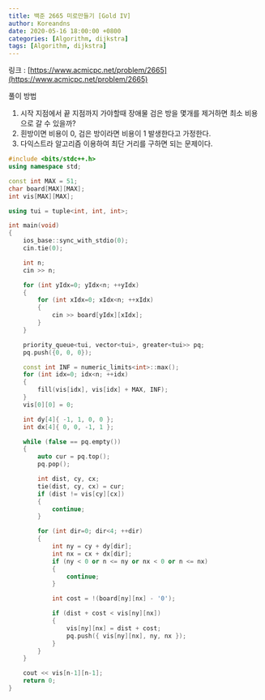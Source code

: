 ```yaml
---
title: 백준 2665 미로만들기 [Gold IV]
author: Koreandns
date: 2020-05-16 18:00:00 +0800
categories: [Algorithm, dijkstra]
tags: [Algorithm, dijkstra]
---
```




링크 : [https://www.acmicpc.net/problem/2665](https://www.acmicpc.net/problem/2665)



풀이 방법

1. 시작 지점에서 끝 지점까지 가야할때 장애물 검은 방을 몇개를 제거하면 최소 비용으로 갈 수 있을까?
2. 흰방이면 비용이 0, 검은 방이라면 비용이 1 발생한다고 가정한다.
3. 다익스트라 알고리즘 이용하여 최단 거리를 구하면 되는 문제이다.



```c++
#include <bits/stdc++.h>
using namespace std;

const int MAX = 51;
char board[MAX][MAX];
int vis[MAX][MAX];

using tui = tuple<int, int, int>;

int main(void)
{
	ios_base::sync_with_stdio(0);
	cin.tie(0);

	int n;
	cin >> n;

	for (int yIdx=0; yIdx<n; ++yIdx)
	{
		for (int xIdx=0; xIdx<n; ++xIdx)
		{
			cin >> board[yIdx][xIdx];
		}
	}

	priority_queue<tui, vector<tui>, greater<tui>> pq;
	pq.push({0, 0, 0});

	const int INF = numeric_limits<int>::max();
	for (int idx=0; idx<n; ++idx)
	{
		fill(vis[idx], vis[idx] + MAX, INF);
	}
	vis[0][0] = 0;

	int dy[4]{ -1, 1, 0, 0 };
	int dx[4]{ 0, 0, -1, 1 };

	while (false == pq.empty())
	{
		auto cur = pq.top();
		pq.pop();

		int dist, cy, cx;
		tie(dist, cy, cx) = cur;
		if (dist != vis[cy][cx])
		{
			continue;
		}

		for (int dir=0; dir<4; ++dir)
		{
			int ny = cy + dy[dir];
			int nx = cx + dx[dir];
			if (ny < 0 or n <= ny or nx < 0 or n <= nx)
			{
				continue;
			}

			int cost = !(board[ny][nx] - '0');

			if (dist + cost < vis[ny][nx])
			{
				vis[ny][nx] = dist + cost;
				pq.push({ vis[ny][nx], ny, nx });
			}
		}
	}

	cout << vis[n-1][n-1];
	return 0;
}
```

